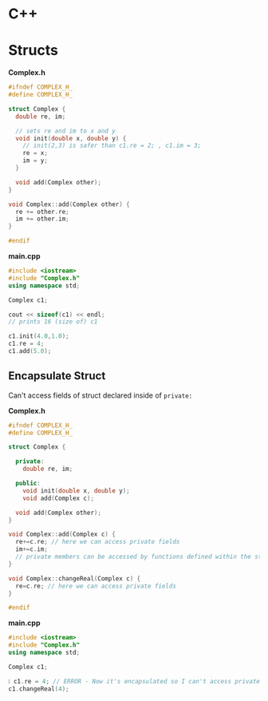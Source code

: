 # C++
# Structs

**Complex.h**
```cpp
#ifndef COMPLEX_H_
#define COMPLEX_H_

struct Complex {
  double re, im;

  // sets re and im to x and y
  void init(double x, double y) {
    // init(2,3) is safer than c1.re = 2; , c1.im = 3;
    re = x;
    im = y;
  }

  void add(Complex other);
}

void Complex::add(Complex other) {
  re += other.re;
  im += other.im;
}

#endif
```

**main.cpp**
```cpp
#include <iostream>
#include "Complex.h" 
using namespace std; 
```
```cpp
Complex c1;

cout << sizeof(c1) << endl; 
// prints 16 (size of) c1 

c1.init(4.0,1.0);
c1.re = 4;
c1.add(5.0);
```

## Encapsulate Struct

Can't access fields of struct declared inside of ```private:```

**Complex.h**
```cpp
#ifndef COMPLEX_H_
#define COMPLEX_H_

struct Complex {

  private:
    double re, im;

  public:
    void init(double x, double y);
    void add(Complex c);

  void add(Complex other);
}

void Complex::add(Complex c) {
  re+=c.re; // here we can access private fields
  im+=c.im; 
  // private members can be accessed by functions defined within the struct!
}

void Complex::changeReal(Complex c) {
  re=c.re; // here we can access private fields
}

#endif
```

**main.cpp**
```cpp
#include <iostream>
#include "Complex.h" 
using namespace std; 
```
```cpp
Complex c1;

❕ c1.re = 4; // ERROR - Now it's encapsulated so I can't access private fields
c1.changeReal(4);
```